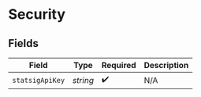 # Security


## Fields

| Field              | Type               | Required           | Description        |
| ------------------ | ------------------ | ------------------ | ------------------ |
| `statsigApiKey`    | *string*           | :heavy_check_mark: | N/A                |